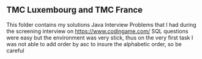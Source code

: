 ## TMC Luxembourg and TMC France
This folder contains my solutions Java Interview Problems that I had during the screening interview on https://www.codingame.com/
SQL questions were easy but the environment was very stick, thus on the very first task I was not able to add order by asc to insure the alphabetic order, so be careful
